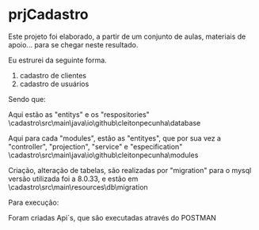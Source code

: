 # prjCadastro

Este projeto foi elaborado, a partir de um conjunto de aulas, materiais de apoio... para se chegar neste resultado.

Eu estrurei da seguinte forma.

1) cadastro de clientes
2) cadastro de usuários

Sendo que:

Aqui estão as "entitys" e os "respositories"
\cadastro\src\main\java\io\github\cleitonpecunha\database

Aqui para cada "modules", estão as "entityes", que por sua vez a "controller", "projection", "service" e "especification"
\cadastro\src\main\java\io\github\cleitonpecunha\modules

Criação, alteração de tabelas, são realizadas por "migration" para o mysql versão utilizada foi a 8.0.33, e estão em
\cadastro\src\main\resources\db\migration

Para execução:

Foram criadas Api´s, que são executadas através do POSTMAN








